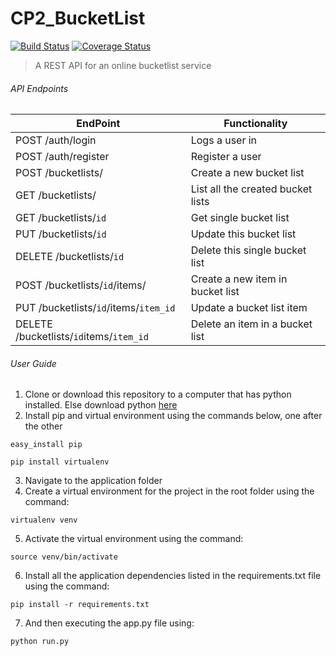# CP2_BucketList
[![Build Status](https://travis-ci.org/cnagadya/CP2_BucketList.svg?branch=develop)](https://travis-ci.org/cnagadya/CP2_BucketList)
[![Coverage Status](https://coveralls.io/repos/github/cnagadya/CP2_BucketList/badge.svg?branch=develop)](https://coveralls.io/github/cnagadya/CP2_BucketList?branch=develop)

> A REST API for an online bucketlist service

###### API Endpoints
| EndPoint                                | Functionality                     |
|-----------------------------------------|-----------------------------------|
| POST /auth/login                        | Logs a user in                    |
| POST /auth/register                     | Register a user                   |
| POST /bucketlists/                      | Create a new bucket list          |
| GET /bucketlists/                       | List all the created bucket lists |
| GET /bucketlists/`id`                   | Get single bucket list            |
| PUT /bucketlists/`id`                   | Update this bucket list           |
| DELETE /bucketlists/`id`                | Delete this single bucket list    |
| POST /bucketlists/`id`/items/           | Create a new item in bucket list  |
| PUT /bucketlists/`id`/items/`item_id`   | Update a bucket list item         |
| DELETE /bucketlists/`id`items/`item_id` | Delete an item in a bucket list   |

###### User Guide
1. Clone or download this repository to a computer that has python installed. Else download python [here](https://www.python.org/downloads/)
2. Install pip and virtual environment using the commands below, one after the other
```
easy_install pip
```
```
pip install virtualenv
```

3. Navigate to the application folder
4. Create a virtual environment for the project in the root folder using the command:
```
virtualenv venv
```
5. Activate the virtual environment using the command:
```
source venv/bin/activate
```
6. Install all the application dependencies listed in the requirements.txt file using the command:
```
pip install -r requirements.txt
```
7. And then executing the app.py file using:
```
python run.py
```

